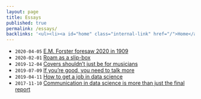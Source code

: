 ```yaml
---
layout: page
title: Essays
published: true
permalink: /essays/
backlinks: '<ul><li><a id="home" class="internal-link" href="/">Home</a></li></ul>'
---
```


* `2020-04-05` <a id="the-machine-stops" class="internal-link" href="/the-machine-stops/">E.M. Forster foresaw 2020 in 1909</a>
* `2020-02-01` <a id="roam-as-a-slip-box" class="internal-link" href="/roam-as-a-slip-box/">Roam as a slip-box</a>
* `2019-12-04` <a id="covers-shouldnt-just-be-for-musicians" class="internal-link" href="/covers-shouldnt-just-be-for-musicians/">Covers shouldn’t just be for musicians</a>
* `2019-07-09` <a id="talk-more" class="internal-link" href="/talk-more/">If you’re good, you need to talk more</a>
* `2019-04-11` <a id="how-to-get-a-job-in-data-science" class="internal-link" href="/how-to-get-a-job-in-data-science/">How to get a job in data science</a>
* `2017-11-10` <a id="communication-in-data-science" class="internal-link" href="/communication-in-data-science/">Communication in data science is more than just the final report</a>
